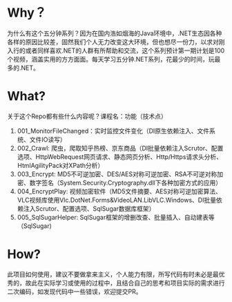 # Why？
为什么有这个五分钟系列？因为在国内浩如烟海的Java环境中，.NET生态因各种各样的原因比较差，固然我们个人无力改变这大环境，但也想尽一份力，以求对刚入行的或者同样喜欢.NET的人群有所帮助和交流，这个系列预计第一期计划是100个视频，涵盖实用的方方面面。每天学习五分钟.NET系列，花最少的时间，玩最多的.NET。    

# What?
关于这个Repo都有些什么内容呢？课程名：功能（技术点）
1. 001_MonitorFileChanged：实时监控文件变化（DI原生依赖注入、文件系统、文件IO读写）
2. 002_Crawl: 爬虫，爬取知乎热榜、京东商品（DI批量依赖注入Scrutor、配置选项、HttpWebRequest网页请求、静态网页分析、Http/Https请求头分析、HtmlAgilityPack对XPath分析）
3. 003_Encrypt: MD5不可逆加密、DES/AES对称可逆加密、RSA不可逆对称加密、数字签名（System.Security.Cryptography.dll下各种加密方式的应用）
4. 004_EncryptPlay: 视频加密软件（MD5文件摘要、AES对称可逆加密算法、VLC视频库使用Vlc.DotNet.Forms&VideoLAN.LibVLC.Windows、DI批量依赖注入Scrutor、配置选项、SqlSugar数据库框架）
5. 005_SqlSugarHelper: SqlSugar框架的增删改查、批量插入、自动建表等（SqlSugar)

# How?
此项目如何使用，建议不要做拿来主义，个人能力有限，所写代码有时未必是最优秀的，故此在实际学习或使用的过程中，且结合自己的思考和项目实际的需求进行二次编码，如发现代码中一些错误，欢迎提交PR。